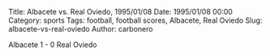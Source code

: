 Title: Albacete vs. Real Oviedo, 1995/01/08
Date: 1995/01/08 00:00
Category: sports
Tags: football, football scores, Albacete, Real Oviedo
Slug: albacete-vs-real-oviedo
Author: carbonero


Albacete 1 - 0 Real Oviedo
